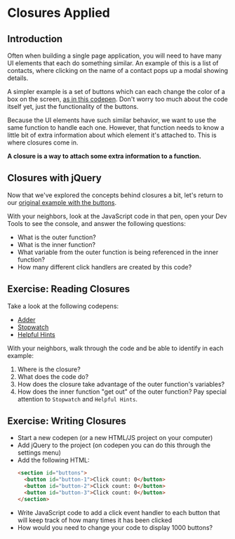 # Closures Applied

## Introduction

Often when building a single page application, you will need to have many UI elements that each do something similar. An example of this is a list of contacts, where clicking on the name of a contact pops up a modal showing details.

A simpler example is a set of buttons which can each change the color of a box on the screen, [as in this codepen](https://codepen.io/adadev/pen/ZmbMdq). Don't worry too much about the code itself yet, just the functionality of the buttons.

Because the UI elements have such similar behavior, we want to use the same function to handle each one. However, that function needs to know a little bit of extra information about which element it's attached to. This is where closures come in.

**A closure is a way to attach some extra information to a function.**

## Closures with jQuery

Now that we've explored the concepts behind closures a bit, let's return to our [original example with the buttons](https://codepen.io/adadev/pen/ZmbMdq).

With your neighbors, look at the JavaScript code in that pen, open your Dev Tools to see the console, and answer the following questions:

- What is the outer function?
- What is the inner function?
- What variable from the outer function is being referenced in the inner function?
- How many different click handlers are created by this code?

## Exercise: Reading Closures

Take a look at the following codepens:

- [Adder](https://codepen.io/adadev/pen/gXXaQm?editors=0010)
- [Stopwatch](https://codepen.io/adadev/pen/GwpXmJ?editors=1010)
- [Helpful Hints](https://codepen.io/adadev/pen/EbbVqq?editors=1010)

With your neighbors, walk through the code and be able to identify in each example:
1. Where is the closure?
1. What does the code do?
1. How does the closure take advantage of the outer function's variables?
1. How does the inner function "get out" of the outer function? Pay special attention to `Stopwatch` and `Helpful Hints`.

## Exercise: Writing Closures

- Start a new codepen (or a new HTML/JS project on your computer)
- Add jQuery to the project (on codepen you can do this through the settings menu)
- Add the following HTML:
    ```html
    <section id="buttons">
      <button id="button-1">Click count: 0</button>
      <button id="button-2">Click count: 0</button>
      <button id="button-3">Click count: 0</button>
    </section>
    ```
- Write JavaScript code to add a click event handler to each button that will keep track of how many times it has been clicked
- How would you need to change your code to display 1000 buttons?
